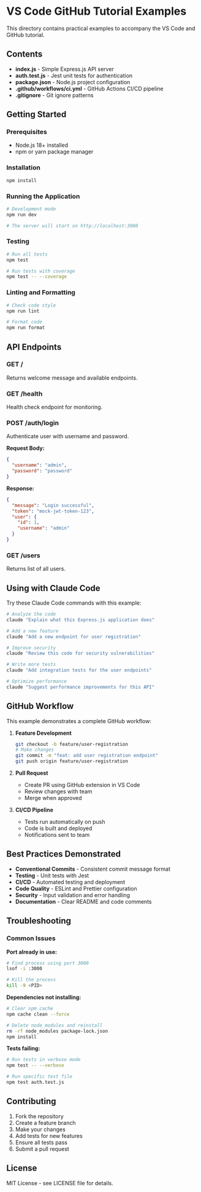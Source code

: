 # VS Code GitHub Tutorial Examples

This directory contains practical examples to accompany the VS Code and GitHub tutorial.

## Contents

- **index.js** - Simple Express.js API server
- **auth.test.js** - Jest unit tests for authentication
- **package.json** - Node.js project configuration
- **.github/workflows/ci.yml** - GitHub Actions CI/CD pipeline
- **.gitignore** - Git ignore patterns

## Getting Started

### Prerequisites
- Node.js 18+ installed
- npm or yarn package manager

### Installation
```bash
npm install
```

### Running the Application
```bash
# Development mode
npm run dev

# The server will start on http://localhost:3000
```

### Testing
```bash
# Run all tests
npm test

# Run tests with coverage
npm test -- --coverage
```

### Linting and Formatting
```bash
# Check code style
npm run lint

# Format code
npm run format
```

## API Endpoints

### GET /
Returns welcome message and available endpoints.

### GET /health
Health check endpoint for monitoring.

### POST /auth/login
Authenticate user with username and password.

**Request Body:**
```json
{
  "username": "admin",
  "password": "password"
}
```

**Response:**
```json
{
  "message": "Login successful",
  "token": "mock-jwt-token-123",
  "user": {
    "id": 1,
    "username": "admin"
  }
}
```

### GET /users
Returns list of all users.

## Using with Claude Code

Try these Claude Code commands with this example:

```bash
# Analyze the code
claude "Explain what this Express.js application does"

# Add a new feature
claude "Add a new endpoint for user registration"

# Improve security
claude "Review this code for security vulnerabilities"

# Write more tests
claude "Add integration tests for the user endpoints"

# Optimize performance
claude "Suggest performance improvements for this API"
```

## GitHub Workflow

This example demonstrates a complete GitHub workflow:

1. **Feature Development**
   ```bash
   git checkout -b feature/user-registration
   # Make changes
   git commit -m "feat: add user registration endpoint"
   git push origin feature/user-registration
   ```

2. **Pull Request**
   - Create PR using GitHub extension in VS Code
   - Review changes with team
   - Merge when approved

3. **CI/CD Pipeline**
   - Tests run automatically on push
   - Code is built and deployed
   - Notifications sent to team

## Best Practices Demonstrated

- **Conventional Commits** - Consistent commit message format
- **Testing** - Unit tests with Jest
- **CI/CD** - Automated testing and deployment
- **Code Quality** - ESLint and Prettier configuration
- **Security** - Input validation and error handling
- **Documentation** - Clear README and code comments

## Troubleshooting

### Common Issues

**Port already in use:**
```bash
# Find process using port 3000
lsof -i :3000

# Kill the process
kill -9 <PID>
```

**Dependencies not installing:**
```bash
# Clear npm cache
npm cache clean --force

# Delete node_modules and reinstall
rm -rf node_modules package-lock.json
npm install
```

**Tests failing:**
```bash
# Run tests in verbose mode
npm test -- --verbose

# Run specific test file
npm test auth.test.js
```

## Contributing

1. Fork the repository
2. Create a feature branch
3. Make your changes
4. Add tests for new features
5. Ensure all tests pass
6. Submit a pull request

## License

MIT License - see LICENSE file for details.